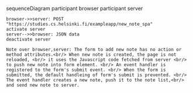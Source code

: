sequenceDiagram
    participant browser
    participant server

    browser->>server: POST "https://studies.cs.helsinki.fi/exampleapp/new_note_spa"
    activate server
    server-->>browser: JSON data
    deactivate server

    Note over browser,server: The form to add new note has no action or method attributes.<br/> When new note is created, the page is not reloaded, <br/> it uses the Javascript code fetched from server <br/> to push new note into form element. <br/> An event handler is registered to the form's submit event. <br/> When the form is submitted, the default handleing of form's submit is prevented. <br/> The event handler creates a new note, push it to the note list,<br/> and send new note to server.

